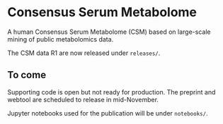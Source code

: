 # Consensus Serum Metabolome

A human Consensus Serum Metabolome (CSM) based on large-scale mining of public metabolomics data. 

The CSM data R1 are now released under `releases/`.

## To come

Supporting code is open but not ready for production. The preprint and webtool are scheduled to release in mid-November.

Jupyter notebooks used for the publication will be under `notebooks/`.

